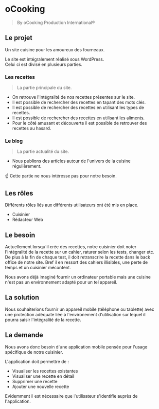 # oCooking
> By oCooking Production International®

## Le projet

Un site cuisine pour les amoureux des fourneaux.  

Le site est intégralement réalisé sous WordPress.  
Celui ci est divisé en plusieurs parties.

### Les recettes

> La partie principale du site.  

- On retrouve l'intégralité de nos recettes présentes sur le site.
- Il est possible de rechercher des recettes en tapant des mots clés.
- Il est possible de rechercher des recettes en utilisant les types de recettes.
- Il est possible de rechercher des recettes en utilisant les aliments.
- Pour le côté amusant et découverte il est possible de retrouver des recettes au hasard.

### Le blog

> La partie actualité du site.

- Nous publions des articles autour de l'univers de la cuisine régulièrement.

:point_up: Cette partie ne nous intéresse pas pour notre besoin.

## Les rôles

Différents rôles liés aux différents utilisateurs ont été mis en place.
- Cuisinier
- Rédacteur Web

## Le besoin

Actuellement lorsqu'il crée des recettes, notre cuisinier doit noter l'intégralité de la recette sur un cahier, raturer selon les tests, changer etc. 
De plus à la fin de chaque test, il doit retranscrire la recette dans le back office de notre site.
Bref il en ressort des cahiers illisibles, une perte de temps et un cuisinier mécontent.

Nous avons déjà imaginé fournir un ordinateur portable mais une cuisine n'est pas un environnement adapté pour un tel appareil.

## La solution

Nous souhaiterions fournir un appareil mobile (téléphone ou tablette) avec une protection adéquate liée à l'environement d'utilisation sur lequel il pourra saisir l'intégralité de la recette.

## La demande

Nous avons donc besoin d'une application mobile pensée pour l'usage spécifique de notre cuisinier.

L'application doit permettre de :
- Visualiser les recettes existantes
- Visualiser une recette en détail
- Supprimer une recette
- Ajouter une nouvelle recette

Evidemment il est nécessaire que l'utilisateur s'identifie auprès de l'application.